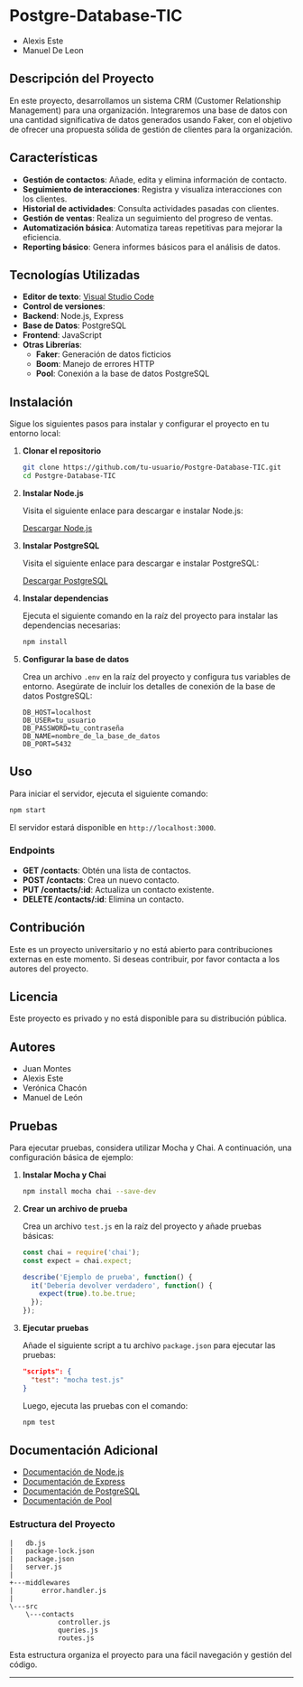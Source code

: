 
# Postgre-Database-TIC

- Alexis Este 
- Manuel De Leon

## Descripción del Proyecto

En este proyecto, desarrollamos un sistema CRM (Customer Relationship Management) para una organización. Integraremos una base de datos con una cantidad significativa de datos generados usando Faker, con el objetivo de ofrecer una propuesta sólida de gestión de clientes para la organización.

## Características

- **Gestión de contactos**: Añade, edita y elimina información de contacto.
- **Seguimiento de interacciones**: Registra y visualiza interacciones con los clientes.
- **Historial de actividades**: Consulta actividades pasadas con clientes.
- **Gestión de ventas**: Realiza un seguimiento del progreso de ventas.
- **Automatización básica**: Automatiza tareas repetitivas para mejorar la eficiencia.
- **Reporting básico**: Genera informes básicos para el análisis de datos.

## Tecnologías Utilizadas

- **Editor de texto**: [Visual Studio Code](https://code.visualstudio.com/)
- **Control de versiones**:
- **Backend**: Node.js, Express
- **Base de Datos**: PostgreSQL
- **Frontend**: JavaScript
- **Otras Librerías**: 
  - **Faker**: Generación de datos ficticios
  - **Boom**: Manejo de errores HTTP
  - **Pool**: Conexión a la base de datos PostgreSQL

## Instalación

Sigue los siguientes pasos para instalar y configurar el proyecto en tu entorno local:

1. **Clonar el repositorio**

   ```bash
   git clone https://github.com/tu-usuario/Postgre-Database-TIC.git
   cd Postgre-Database-TIC
   ```

2. **Instalar Node.js**

   Visita el siguiente enlace para descargar e instalar Node.js:

   [Descargar Node.js](https://nodejs.org/)

3. **Instalar PostgreSQL**

   Visita el siguiente enlace para descargar e instalar PostgreSQL:

   [Descargar PostgreSQL](https://www.postgresql.org/download/)

4. **Instalar dependencias**

   Ejecuta el siguiente comando en la raíz del proyecto para instalar las dependencias necesarias:

   ```bash
   npm install
   ```

5. **Configurar la base de datos**

   Crea un archivo `.env` en la raíz del proyecto y configura tus variables de entorno. Asegúrate de incluir los detalles de conexión de la base de datos PostgreSQL:

   ```plaintext
   DB_HOST=localhost
   DB_USER=tu_usuario
   DB_PASSWORD=tu_contraseña
   DB_NAME=nombre_de_la_base_de_datos
   DB_PORT=5432
   ```

## Uso

Para iniciar el servidor, ejecuta el siguiente comando:

```bash
npm start
```

El servidor estará disponible en `http://localhost:3000`.

### Endpoints

- **GET /contacts**: Obtén una lista de contactos.
- **POST /contacts**: Crea un nuevo contacto.
- **PUT /contacts/:id**: Actualiza un contacto existente.
- **DELETE /contacts/:id**: Elimina un contacto.

## Contribución

Este es un proyecto universitario y no está abierto para contribuciones externas en este momento. Si deseas contribuir, por favor contacta a los autores del proyecto.

## Licencia

Este proyecto es privado y no está disponible para su distribución pública.

## Autores

- Juan Montes
- Alexis Este
- Verónica Chacón
- Manuel de León

## Pruebas

Para ejecutar pruebas, considera utilizar Mocha y Chai. A continuación, una configuración básica de ejemplo:

1. **Instalar Mocha y Chai**

   ```bash
   npm install mocha chai --save-dev
   ```

2. **Crear un archivo de prueba**

   Crea un archivo `test.js` en la raíz del proyecto y añade pruebas básicas:

   ```javascript
   const chai = require('chai');
   const expect = chai.expect;

   describe('Ejemplo de prueba', function() {
     it('Debería devolver verdadero', function() {
       expect(true).to.be.true;
     });
   });
   ```

3. **Ejecutar pruebas**

   Añade el siguiente script a tu archivo `package.json` para ejecutar las pruebas:

   ```json
   "scripts": {
     "test": "mocha test.js"
   }
   ```

   Luego, ejecuta las pruebas con el comando:

   ```bash
   npm test
   ```

## Documentación Adicional

- [Documentación de Node.js](https://nodejs.org/en/docs/)
- [Documentación de Express](https://expressjs.com/en/4x/api.html)
- [Documentación de PostgreSQL](https://www.postgresql.org/docs/)
- [Documentación de Pool](https://node-postgres.com/features/pooling)

### Estructura del Proyecto

```
|   db.js
|   package-lock.json
|   package.json
|   server.js
|
+---middlewares
|       error.handler.js       
|
\---src
    \---contacts
            controller.js
            queries.js
            routes.js
```

Esta estructura organiza el proyecto para una fácil navegación y gestión del código.

---
